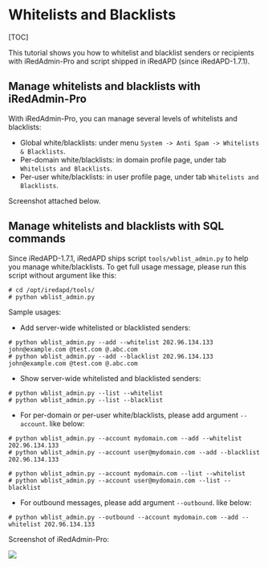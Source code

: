 # Whitelists and Blacklists

[TOC]

This tutorial shows you how to whitelist and blacklist senders or recipients
with iRedAdmin-Pro and script shipped in iRedAPD (since iRedAPD-1.7.1).

## Manage whitelists and blacklists with iRedAdmin-Pro

With iRedAdmin-Pro, you can manage several levels of whitelists and blacklists:

* Global white/blacklists: under menu `System -> Anti Spam -> Whitelists & Blacklists`.
* Per-domain white/blacklists: in domain profile page, under tab `Whitelists and Blacklists`.
* Per-user white/blacklists: in user profile page, under tab `Whitelists and Blacklists`.

Screenshot attached below.

## Manage whitelists and blacklists with SQL commands

Since iRedAPD-1.7.1, iRedAPD ships script `tools/wblist_admin.py` to help you
manage white/blacklists. To get full usage message, please run this script
without argument like this:

```
# cd /opt/iredapd/tools/
# python wblist_admin.py
```

Sample usages:

* Add server-wide whitelisted or blacklisted senders:

```
# python wblist_admin.py --add --whitelist 202.96.134.133 john@example.com @test.com @.abc.com
# python wblist_admin.py --add --blacklist 202.96.134.133 john@example.com @test.com @.abc.com
```

* Show server-wide whitelisted and blacklisted senders:

```
# python wblist_admin.py --list --whitelist
# python wblist_admin.py --list --blacklist
```

* For per-domain or per-user white/blacklists, please add argument `--account`.
  like below:

```
# python wblist_admin.py --account mydomain.com --add --whitelist 202.96.134.133
# python wblist_admin.py --account user@mydomain.com --add --blacklist 202.96.134.133

# python wblist_admin.py --account mydomain.com --list --whitelist
# python wblist_admin.py --account user@mydomain.com --list --blacklist
```

* For outbound messages, please add argument `--outbound`. like below:

```
# python wblist_admin.py --outbound --account mydomain.com --add --whitelist 202.96.134.133
```

Screenshot of iRedAdmin-Pro:

![](http://www.iredmail.org/images/iredadmin/system_wblist.png)
